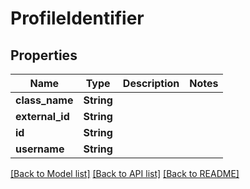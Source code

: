 # ProfileIdentifier

## Properties

Name | Type | Description | Notes
------------ | ------------- | ------------- | -------------
**class_name** | **String** |  | 
**external_id** | **String** |  | 
**id** | **String** |  | 
**username** | **String** |  | 

[[Back to Model list]](../README.md#documentation-for-models) [[Back to API list]](../README.md#documentation-for-api-endpoints) [[Back to README]](../README.md)


